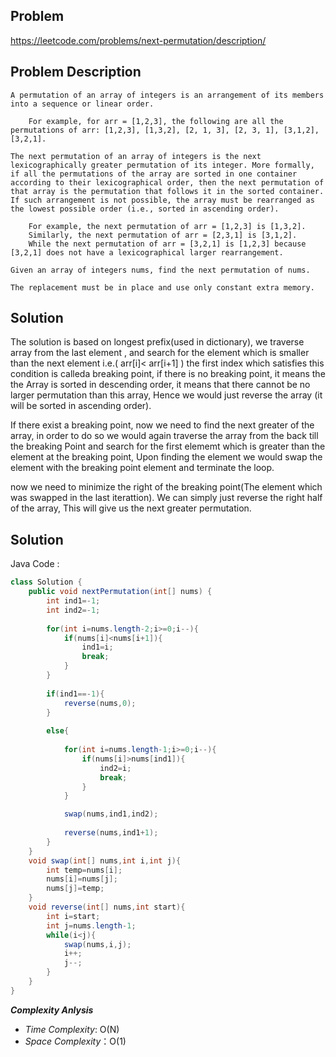 ## Problem

https://leetcode.com/problems/next-permutation/description/

## Problem Description

```
A permutation of an array of integers is an arrangement of its members into a sequence or linear order.

    For example, for arr = [1,2,3], the following are all the permutations of arr: [1,2,3], [1,3,2], [2, 1, 3], [2, 3, 1], [3,1,2], [3,2,1].

The next permutation of an array of integers is the next lexicographically greater permutation of its integer. More formally, if all the permutations of the array are sorted in one container according to their lexicographical order, then the next permutation of that array is the permutation that follows it in the sorted container. If such arrangement is not possible, the array must be rearranged as the lowest possible order (i.e., sorted in ascending order).

    For example, the next permutation of arr = [1,2,3] is [1,3,2].
    Similarly, the next permutation of arr = [2,3,1] is [3,1,2].
    While the next permutation of arr = [3,2,1] is [1,2,3] because [3,2,1] does not have a lexicographical larger rearrangement.

Given an array of integers nums, find the next permutation of nums.

The replacement must be in place and use only constant extra memory.
```

## Solution

The solution is based on longest prefix(used in dictionary), we traverse array from the last element , and search for the element which is smaller than the next element i.e.( arr[i]< arr[i+1] ) the first index which satisfies this condition is calleda breaking point, if there is no breaking point, it means the the Array is sorted in  descending 
order, it means that there cannot be no larger permutation than this array, Hence we would just reverse the array (it will be sorted in ascending order). 

If there exist a breaking point, now we need to find the next greater of the array, in order to do so we would again traverse the array from the back till the breaking Point 
and search for the first elememt which is greater than the element at the breaking point, Upon finding the element we would swap the element with the breaking point element and terminate the loop.

now we need to minimize the right of the breaking point(The element which was swapped in the last iterattion). We can simply just reverse the right half of the array, This will give us the next greater permutation.

## Solution

Java Code :

```java
class Solution {
    public void nextPermutation(int[] nums) {
        int ind1=-1;
        int ind2=-1;
       
        for(int i=nums.length-2;i>=0;i--){
            if(nums[i]<nums[i+1]){
                ind1=i;
                break;
            }
        }
         
        if(ind1==-1){
            reverse(nums,0);
        }
        
        else{
            
            for(int i=nums.length-1;i>=0;i--){
                if(nums[i]>nums[ind1]){
                    ind2=i;
                    break;
                }
            }

            swap(nums,ind1,ind2);
            
            reverse(nums,ind1+1);
        }
    }
    void swap(int[] nums,int i,int j){
        int temp=nums[i];
        nums[i]=nums[j];
        nums[j]=temp;
    }
    void reverse(int[] nums,int start){
        int i=start;
        int j=nums.length-1;
        while(i<j){
            swap(nums,i,j);
            i++;
            j--;
        }
    }
}
```

**_Complexity Anlysis_**

- _Time Complexity_: O(N)
- _Space Complexity_：O(1)
